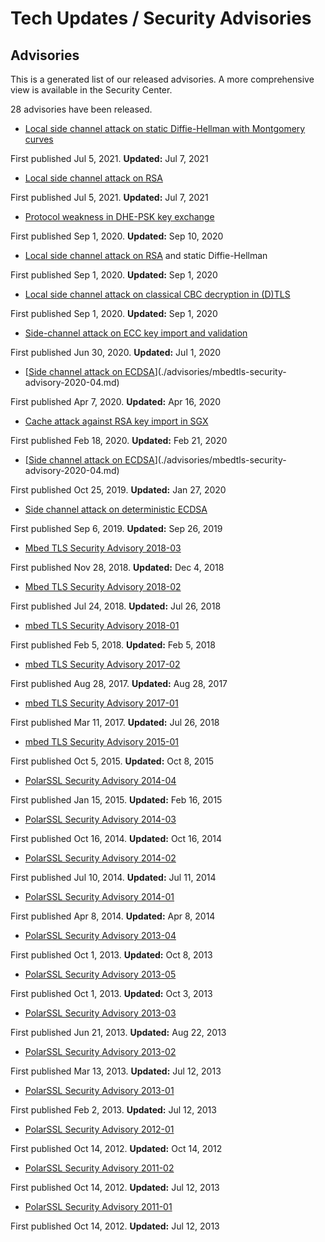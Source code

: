 # Tech Updates / Security Advisories

## Advisories

This is a generated list of our released advisories. A more comprehensive view
is available in the Security Center.

28 advisories have been released.

  * [Local side channel attack on static Diffie-Hellman with Montgomery curves](./advisories/mbedtls-security-advisory-2021-07-2.md)  

First published Jul 5, 2021. **Updated:** Jul 7, 2021

  * [Local side channel attack on RSA](./advisories/mbedtls-security-advisory-2021-07-1.md)  

First published Jul 5, 2021. **Updated:** Jul 7, 2021

  * [Protocol weakness in DHE-PSK key exchange](./advisories/mbedtls-security-advisory-2020-09-3.md)  

First published Sep 1, 2020. **Updated:** Sep 10, 2020

  * [Local side channel attack on RSA](./advisories/mbedtls-security-advisory-2021-07-1.md) and static Diffie-Hellman  

First published Sep 1, 2020. **Updated:** Sep 1, 2020

  * [Local side channel attack on classical CBC decryption in (D)TLS](./advisories/mbedtls-security-advisory-2020-09-1.md)  

First published Sep 1, 2020. **Updated:** Sep 1, 2020

  * [Side-channel attack on ECC key import and validation](./advisories/mbedtls-security-advisory-2020-07.md)  

First published Jun 30, 2020. **Updated:** Jul 1, 2020

  * [[Side channel attack on ECDSA](./advisories/mbedtls-security-advisory-2019-12.md)](./advisories/mbedtls-security-advisory-2020-04.md)  

First published Apr 7, 2020. **Updated:** Apr 16, 2020

  * [Cache attack against RSA key import in SGX](./advisories/mbedtls-security-advisory-2020-02.md)  

First published Feb 18, 2020. **Updated:** Feb 21, 2020

  * [[Side channel attack on ECDSA](./advisories/mbedtls-security-advisory-2019-12.md)](./advisories/mbedtls-security-advisory-2020-04.md)  

First published Oct 25, 2019. **Updated:** Jan 27, 2020

  * [Side channel attack on deterministic ECDSA](./advisories/mbedtls-security-advisory-2019-10.md)  

First published Sep 6, 2019. **Updated:** Sep 26, 2019

  * [Mbed TLS Security Advisory 2018-03](./advisories/mbedtls-security-advisory-2018-03.md)  

First published Nov 28, 2018. **Updated:** Dec 4, 2018

  * [Mbed TLS Security Advisory 2018-02](./advisories/mbedtls-security-advisory-2018-02.md)  

First published Jul 24, 2018. **Updated:** Jul 26, 2018

  * [mbed TLS Security Advisory 2018-01](./advisories/mbedtls-security-advisory-2018-01.md)  

First published Feb 5, 2018. **Updated:** Feb 5, 2018

  * [mbed TLS Security Advisory 2017-02](./advisories/mbedtls-security-advisory-2017-02.md)  

First published Aug 28, 2017. **Updated:** Aug 28, 2017

  * [mbed TLS Security Advisory 2017-01](./advisories/mbedtls-security-advisory-2017-01.md)  

First published Mar 11, 2017. **Updated:** Jul 26, 2018

  * [mbed TLS Security Advisory 2015-01](./advisories/mbedtls-security-advisory-2015-01.md)  

First published Oct 5, 2015. **Updated:** Oct 8, 2015

  * [PolarSSL Security Advisory 2014-04](./advisories/polarssl-security-advisory-2014-04.md)  

First published Jan 15, 2015. **Updated:** Feb 16, 2015

  * [PolarSSL Security Advisory 2014-03](./advisories/polarssl-security-advisory-2014-03-poodle-attack-on-ssl-v3.md)  

First published Oct 16, 2014. **Updated:** Oct 16, 2014

  * [PolarSSL Security Advisory 2014-02](./advisories/polarssl-security-advisory-2014-02.md)  

First published Jul 10, 2014. **Updated:** Jul 11, 2014

  * [PolarSSL Security Advisory 2014-01](./advisories/polarssl-security-advisory-2014-01.md)  

First published Apr 8, 2014. **Updated:** Apr 8, 2014

  * [PolarSSL Security Advisory 2013-04](./advisories/polarssl-security-advisory-2013-04.md)  

First published Oct 1, 2013. **Updated:** Oct 8, 2013

  * [PolarSSL Security Advisory 2013-05](./advisories/polarssl-security-advisory-2013-05.md)  

First published Oct 1, 2013. **Updated:** Oct 3, 2013

  * [PolarSSL Security Advisory 2013-03](./advisories/polarssl-security-advisory-2013-03.md)  

First published Jun 21, 2013. **Updated:** Aug 22, 2013

  * [PolarSSL Security Advisory 2013-02](./advisories/polarssl-security-advisory-2013-02.md)  

First published Mar 13, 2013. **Updated:** Jul 12, 2013

  * [PolarSSL Security Advisory 2013-01](./advisories/polarssl-security-advisory-2013-01.md)  

First published Feb 2, 2013. **Updated:** Jul 12, 2013

  * [PolarSSL Security Advisory 2012-01](./advisories/polarssl-security-advisory-2012-01.md)  

First published Oct 14, 2012. **Updated:** Oct 14, 2012

  * [PolarSSL Security Advisory 2011-02](./advisories/polarssl-security-advisory-2011-02.md)  

First published Oct 14, 2012. **Updated:** Jul 12, 2013

  * [PolarSSL Security Advisory 2011-01](./advisories/polarssl-security-advisory-2011-01.md)  

First published Oct 14, 2012. **Updated:** Jul 12, 2013

